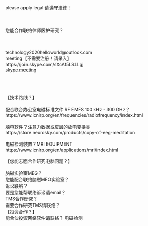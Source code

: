 <br>
<br>
<!-- <meta http-equiv="refresh" content="3;url=http://localhost:8080/testweb/index.jsp" />--><br>  
please apply legal 请遵守法律！<br>
<br>
<br>
<br
<br>
您能合作联络律师医护研究？<br>
<br>
<br>
<br>
technology2020helloworld@outlook.com<br>
meeting【不需要注册！请录入】<br>
https://join.skype.com/sXcAf5LSLLgj<br>
<a href="https://join.skype.com/sXcAf5LSLLgj">skype meeting</a><br>
<br>
<br>
<br>
<br>
【技术路线？】<br>
<br>
配合联合办公室电磁标准文件 RF EMFS 100 kHz - 300 GHz？<br>
https://www.icnirp.org/en/frequencies/radiofrequency/index.html<br>
<br>
脑电软件？注意力数据或皮层的放电变换类<br>
https://store.neurosky.com/products/copy-of-eeg-meditation<br>
<br>
电磁检测装置？MRI EQUIPMENT<br>
https://www.icnirp.org/en/applications/mri/index.html<br>
<br>
【您能志愿合作研究电脑问题？】<br>
<br>
脑磁实验室MEG？<br>
您能配合联络脑磁MEG实验室？
<br>
诉讼联络？<br>
要是您能帮联络诉讼请email？      
<br>
TMS合作研究？<br>
需要合作研究TMS请联络？   
<br>
【投资合作？】<br>
能合伙投资网络软件请联络？ 电磁检测<br>
<br>
<br>
<br>
<br>
<br>
<br>
<br>
<br>

